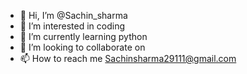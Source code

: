 - 👋 Hi, I’m @Sachin_sharma
- 👀 I’m interested in coding
- 🌱 I’m currently learning python
- 💞️ I’m looking to collaborate on 
- 📫 How to reach me Sachinsharma29111@gmail.com

<!---
Sachin1129/Sachin1129 is a ✨ special ✨ repository because its `README.md` (this file) appears on your GitHub profile.
You can click the Preview link to take a look at your changes.
--->
